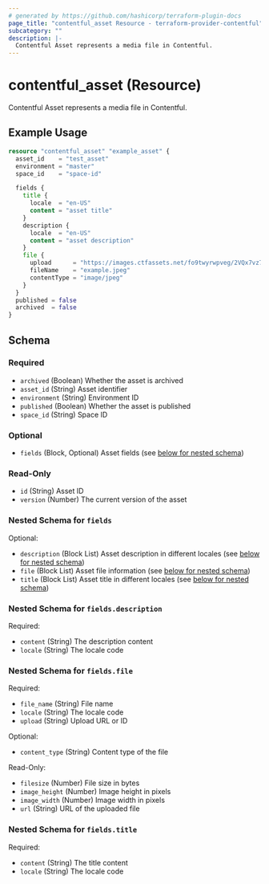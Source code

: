 ```yaml
---
# generated by https://github.com/hashicorp/terraform-plugin-docs
page_title: "contentful_asset Resource - terraform-provider-contentful"
subcategory: ""
description: |-
  Contentful Asset represents a media file in Contentful.
---
```


# contentful_asset (Resource)

Contentful Asset represents a media file in Contentful.

## Example Usage

```terraform
resource "contentful_asset" "example_asset" {
  asset_id    = "test_asset"
  environment = "master"
  space_id    = "space-id"

  fields {
    title {
      locale  = "en-US"
      content = "asset title"
    }
    description {
      locale  = "en-US"
      content = "asset description"
    }
    file {
      upload      = "https://images.ctfassets.net/fo9twyrwpveg/2VQx7vz73aMEYi20MMgCk0/66e502115b1f1f973a944b4bd2cc536f/IC-1H_Modern_Stack_Website.svg"
      fileName    = "example.jpeg"
      contentType = "image/jpeg"
    }
  }
  published = false
  archived  = false
}
```

<!-- schema generated by tfplugindocs -->
## Schema

### Required

- `archived` (Boolean) Whether the asset is archived
- `asset_id` (String) Asset identifier
- `environment` (String) Environment ID
- `published` (Boolean) Whether the asset is published
- `space_id` (String) Space ID

### Optional

- `fields` (Block, Optional) Asset fields (see [below for nested schema](#nestedblock--fields))

### Read-Only

- `id` (String) Asset ID
- `version` (Number) The current version of the asset

<a id="nestedblock--fields"></a>
### Nested Schema for `fields`

Optional:

- `description` (Block List) Asset description in different locales (see [below for nested schema](#nestedblock--fields--description))
- `file` (Block List) Asset file information (see [below for nested schema](#nestedblock--fields--file))
- `title` (Block List) Asset title in different locales (see [below for nested schema](#nestedblock--fields--title))

<a id="nestedblock--fields--description"></a>
### Nested Schema for `fields.description`

Required:

- `content` (String) The description content
- `locale` (String) The locale code


<a id="nestedblock--fields--file"></a>
### Nested Schema for `fields.file`

Required:

- `file_name` (String) File name
- `locale` (String) The locale code
- `upload` (String) Upload URL or ID

Optional:

- `content_type` (String) Content type of the file

Read-Only:

- `filesize` (Number) File size in bytes
- `image_height` (Number) Image height in pixels
- `image_width` (Number) Image width in pixels
- `url` (String) URL of the uploaded file


<a id="nestedblock--fields--title"></a>
### Nested Schema for `fields.title`

Required:

- `content` (String) The title content
- `locale` (String) The locale code
